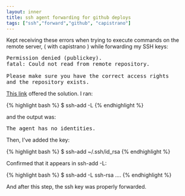 ```yaml
---
layout: inner
title: ssh agent forwarding for github deploys
tags: ["ssh","forward","github", "capistrano"]
---
```

Kept receiving these errors when trying to execute commands on the remote server, ( with capistrano )
while forwarding my SSH keys:

<pre>
Permission denied (publickey).
fatal: Could not read from remote repository.

Please make sure you have the correct access rights
and the repository exists.
</pre>

[This link](http://stackoverflow.com/a/23171517/31610) offered the solution. I ran:

{% highlight bash %}
$ ssh-add -L
{% endhighlight %}

and the output was:
<pre>
The agent has no identities.
</pre>

Then, I've added the key:

{% highlight bash %}
$ ssh-add ~/.ssh/id_rsa
{% endhighlight %}

Confirmed that it appears in ssh-add -L:

{% highlight bash %}
$ ssh-add -L
ssh-rsa ....
{% endhighlight %}

And after this step, the ssh key was properly forwarded.
